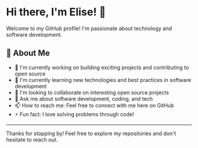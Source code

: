# Hi there, I'm Elise! 👋

Welcome to my GitHub profile! I'm passionate about technology and software development.

## 🚀 About Me

- 🔭 I'm currently working on building exciting projects and contributing to open source
- 🌱 I'm currently learning new technologies and best practices in software development
- 👯 I'm looking to collaborate on interesting open source projects
- 💬 Ask me about software development, coding, and tech
- 📫 How to reach me: Feel free to connect with me here on GitHub
- ⚡ Fun fact: I love solving problems through code!

---

Thanks for stopping by! Feel free to explore my repositories and don't hesitate to reach out.

